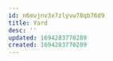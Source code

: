 ```yaml
---
id: n6mvjnv3x7zlyvw78qb76d9
title: Yard
desc: ''
updated: 1694283770289
created: 1694283770289
---
```


